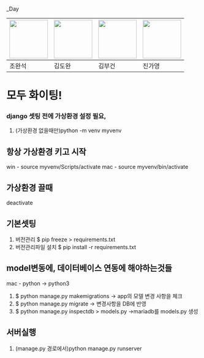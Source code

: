 \_Day

| <img src="https://avatars.githubusercontent.com/u/60081286?s=96&v=4" width="100" height="100" /> | <img src="https://avatars.githubusercontent.com/u/127229564?s=96&v=4" width="100" height="100" /> | <img src="https://avatars.githubusercontent.com/u/87363088?s=96&v=4" width="100" height="100" /> | <img src="https://avatars.githubusercontent.com/u/84326278?s=96&v=4" width="100" height="100" /> |
| ------------------------------------------------------------------------------------------------ | ------------------------------------------------------------------------------------------------- | ------------------------------------------------------------------------------------------------ | ------------------------------------------------------------------------------------------------ |
| 조완석                                                                                           | 김도완                                                                                            | 김부건                                                                                           | 진가영                                                                                           |
# 모두 화이팅!

### django 셋팅 전에 가상환경 설정 필요, 
1. (가상환경 없을때만)python -m venv myvenv

## 항상 가상환경 키고 시작
win - source myvenv/Scripts/activate 
mac - source myvenv/bin/activate 
## 가상환경 끌때
deactivate
## 기본셋팅
1. 버전관리 $ pip freeze > requirements.txt
2. 버전관리파일 설치 $ pip install -r requirements.txt


## model변동에, 데이터베이스 연동에 해야하는것들
mac - python -> python3
1. $ python manage.py makemigrations  -> app의 모델 변경 사항을 체크
2. $ python manage.py migrate -> 변경사항을 DB에 반영
3. $ python manage.py inspectdb > models.py  ->mariadb를 models.py 생성


## 서버실행
1. (manage.py 경로에서)python manage.py runserver

